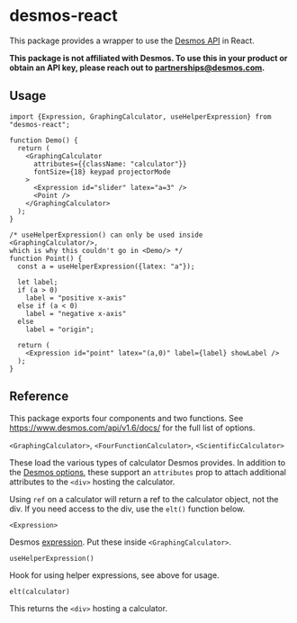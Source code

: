 # desmos-react

This package provides a wrapper to use the [Desmos API](https://www.desmos.com/api/v1.6/docs/) in React.

**This package is not affiliated with Desmos. To use this in your product or obtain an API key, please reach out to partnerships@desmos.com.**

## Usage

```tsx
import {Expression, GraphingCalculator, useHelperExpression} from "desmos-react";

function Demo() {
  return (
    <GraphingCalculator
      attributes={{className: "calculator"}}
      fontSize={18} keypad projectorMode
    >
      <Expression id="slider" latex="a=3" />
      <Point />
    </GraphingCalculator>
  );
}

/* useHelperExpression() can only be used inside <GraphingCalculator/>,
which is why this couldn't go in <Demo/> */
function Point() {
  const a = useHelperExpression({latex: "a"});

  let label;
  if (a > 0)
    label = "positive x-axis"
  else if (a < 0)
    label = "negative x-axis"
  else
    label = "origin";

  return (
    <Expression id="point" latex="(a,0)" label={label} showLabel />
  );
}
```

## Reference

This package exports four components and two functions. See https://www.desmos.com/api/v1.6/docs/ for the full list of options.

`<GraphingCalculator>`, `<FourFunctionCalculator>`, `<ScientificCalculator>`

These load the various types of calculator Desmos provides. In addition to the [Desmos options](https://www.desmos.com/api/v1.6/docs/index.html#document-calculator), these support an `attributes` prop to attach additional attributes to the `<div>` hosting the calculator.

Using `ref` on a calculator will return a ref to the calculator object, not the div. If you need access to the div, use the `elt()` function below.

`<Expression>`

Desmos [expression](https://www.desmos.com/api/v1.6/docs/index.html#document-manipulating-expressions). Put these inside `<GraphingCalculator>`.

`useHelperExpression()`

Hook for using helper expressions, see above for usage.

`elt(calculator)`

This returns the `<div>` hosting a calculator.
